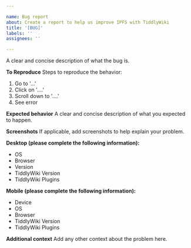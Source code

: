 ```yaml
---

name: Bug report
about: Create a report to help us improve IPFS with TiddlyWiki
title: '[BUG]'
labels: ''
assignees: ''

---
```


A clear and concise description of what the bug is.

**To Reproduce**
Steps to reproduce the behavior:

1. Go to '...'
2. Click on '....'
3. Scroll down to '....'
4. See error

**Expected behavior**
A clear and concise description of what you expected to happen.

**Screenshots**
If applicable, add screenshots to help explain your problem.

**Desktop (please complete the following information):**

- OS
- Browser
- Version
- TiddlyWiki Version
- TiddlyWiki Plugins

**Mobile (please complete the following information):**

- Device
- OS
- Browser
- TiddlyWiki Version
- TiddlyWiki Plugins

**Additional context**
Add any other context about the problem here.